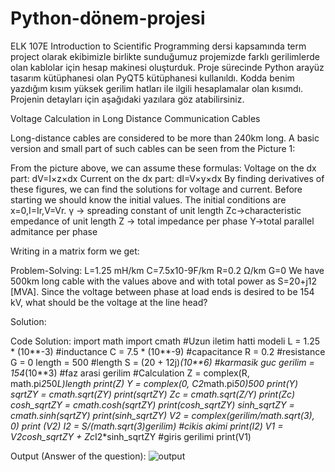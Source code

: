 # Python-dönem-projesi

ELK 107E Introduction to Scientific Programming dersi kapsamında term project olarak ekibimizle birlikte sunduğumuz projemizde farklı gerilimlerde olan kablolar için hesap makinesi oluşturduk. Proje sürecinde Python arayüz tasarım kütüphanesi olan PyQT5 kütüphanesi kullanıldı. Kodda benim yazdığım kısım yüksek gerilim hatları ile ilgili hesaplamalar olan kısımdı. Projenin detayları için aşağıdaki yazılara göz atabilirsiniz.

Voltage Calculation in Long Distance Communication Cables

Long-distance cables are considered to be more than 240km long. A basic version and small part of such cables can be seen from the Picture 1:
 
From the picture above, we can assume these formulas:
Voltage on the dx part:
dV=I×z×dx
Current on the dx part:
dI=V×y×dx
By finding derivatives of these figures, we can find the solutions for voltage and current. Before starting we should know the initial values. The initial conditions are x=0,I=Ir,V=Vr.
γ → spreading constant of unit length
Zc→characteristic empedance of unit length
Z → total impedance per phase
Y→total parallel admitance per phase





Writing in a matrix form we get:
  
Problem-Solving:
L=1.25 mH/km
C=7.5x10-9F/km 
R=0.2 Ω/km 
G=0 
We have 500km long cable with the values above and with total power as S=20+j12 [MVA]. 
Since the voltage between phase at load ends is desired to be 154 kV, what should be the voltage at the line head?

Solution:
  
Code Solution:
import math
import cmath
#Uzun iletim hatti modeli
L = 1.25 * (10**-3) #inductance
C = 7.5 * (10**-9) #capacitance
R = 0.2 #resistance
G = 0
length = 500 #length
S = (20 + 12j)*(10**6) #karmasik guc
gerilim = 154*(10**3) #faz arasi gerilim
#Calculation
Z = complex(R, math.pi*2*50*L)*length
print(Z)
Y = complex(0, C*2*math.pi*50)*500
print(Y)
sqrtZY = cmath.sqrt(Z*Y)
print(sqrtZY)
Zc = cmath.sqrt(Z/Y)
print(Zc)
cosh_sqrtZY = cmath.cosh(sqrtZY)
print(cosh_sqrtZY)
sinh_sqrtZY = cmath.sinh(sqrtZY)
print(sinh_sqrtZY)
V2 = complex(gerilim/math.sqrt(3), 0)
print (V2)
I2 = S/(math.sqrt(3)*gerilim) #cikis akimi
print(I2)
V1 = V2*cosh_sqrtZY + Zc*I2*sinh_sqrtZY #giris gerilimi
print(V1)


Output (Answer of the question):
![output](https://user-images.githubusercontent.com/39303015/150502227-600c7437-9f88-4446-89cd-385b8b5b677d.PNG)


